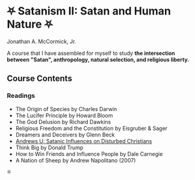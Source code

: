 # ⛧ Satanism II: Satan and Human Nature ⛧

Jonathan A. McCormick, Jr.

A course that I have assembled for myself to study **the intersection between "Satan", anthropology, natural selection, and religious liberty.**

## Course Contents

### Readings
* The Origin of Species by Charles Darwin
* The Lucifer Principle by Howard Bloom
* The God Delusion by Richard Dawkins
* Religious Freedom and the Constitution by Eisgruber & Sager
* Dreamers and Deceivers by Glenn Beck
* [Andrews U: Satanic Influences on Disturbed Christians](https://web.archive.org/web/20220713142854/https://digitalcommons.andrews.edu/cgi/viewcontent.cgi?article=1627&context=dmin)
* Think Big by Donald Trump
* How to Win Friends and Influence People by Dale Carnegie
* A Nation of Sheep by Andrew Napolitano (2007)


⛧
